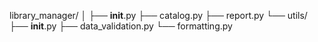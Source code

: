 library_manager/
│
├── __init__.py
├── catalog.py
├── report.py
└── utils/
    ├── __init__.py
    ├── data_validation.py
    └── formatting.py
